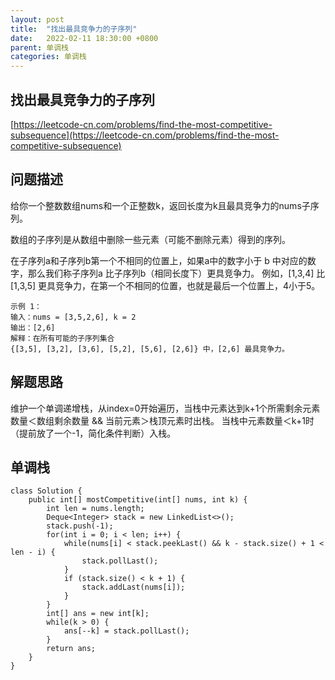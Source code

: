 ```yaml
---
layout: post
title:  "找出最具竞争力的子序列"
date:   2022-02-11 18:30:00 +0800
parent: 单调栈
categories: 单调栈
---
```



## 找出最具竞争力的子序列
[https://leetcode-cn.com/problems/find-the-most-competitive-subsequence](https://leetcode-cn.com/problems/find-the-most-competitive-subsequence)

## 问题描述
给你一个整数数组nums和一个正整数k，返回长度为k且最具竞争力的nums子序列。

数组的子序列是从数组中删除一些元素（可能不删除元素）得到的序列。

在子序列a和子序列b第一个不相同的位置上，如果a中的数字小于 b 中对应的数字，那么我们称子序列a 比子序列b（相同长度下）更具竞争力。
例如，[1,3,4] 比 [1,3,5] 更具竞争力，在第一个不相同的位置，也就是最后一个位置上，4小于5。
```
示例 1：
输入：nums = [3,5,2,6], k = 2
输出：[2,6]
解释：在所有可能的子序列集合
{[3,5], [3,2], [3,6], [5,2], [5,6], [2,6]} 中，[2,6] 最具竞争力。
```
## 解题思路
维护一个单调递增栈，从index=0开始遍历，当栈中元素达到k+1个所需剩余元素数量＜数组剩余数量 && 当前元素＞栈顶元素时出栈。
当栈中元素数量＜k+1时（提前放了一个-1，简化条件判断）入栈。
## 单调栈
```
class Solution {
    public int[] mostCompetitive(int[] nums, int k) {
        int len = nums.length;
        Deque<Integer> stack = new LinkedList<>();
        stack.push(-1);
        for(int i = 0; i < len; i++) {
            while(nums[i] < stack.peekLast() && k - stack.size() + 1 < len - i) {
                stack.pollLast();
            }
            if (stack.size() < k + 1) {
                stack.addLast(nums[i]);
            }
        }
        int[] ans = new int[k];
        while(k > 0) {
            ans[--k] = stack.pollLast();
        }
        return ans;
    }
}
```